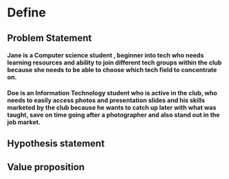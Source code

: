 # Define


## Problem Statement
#### Jane is a Computer science student , beginner into tech who needs learning resources and ability to join different tech groups within the club because she needs to be able to choose which tech field to concentrate on.
#### Doe is an Information Technology student who is active in the club, who needs to easily access photos and presentation slides and his skills marketed by the club because he wants to catch up later with what was taught, save on time going after a photographer and also stand out in the job market.

## Hypothesis statement


## Value proposition
